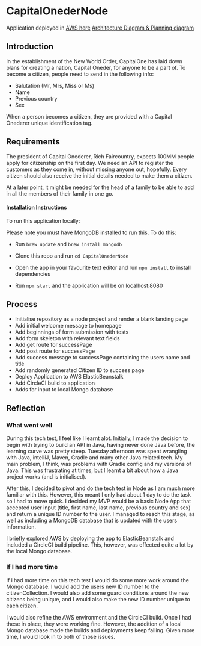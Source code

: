 # CapitalOnederNode

Application deployed in [AWS here](CapitalOneder-dev.eu-west-1.elasticbeanstalk.com)
[Architecture Diagram & Planning diagram](https://github.com/lewmoore/CapitalOnederNode/public/images/)

## Introduction
In the establishment of the New World Order, CapitalOne has laid down plans for creating a nation, Capital Oneder, for anyone to be a part of. To become a citizen, people need to send in the following info:

* Salutation (Mr, Mrs, Miss or Ms)
* Name
* Previous country
* Sex

When a person becomes a citizen, they are provided with a Capital Onederer unique identification tag.

## Requirements
The president of Capital Onederer, Rich Faircountry, expects 100MM people apply for citizenship on the first day. We need an API to register the customers as they come in, without missing anyone out, hopefully. Every citizen should also receive the initial details needed to make them a citizen.

At a later point, it might be needed for the head of a family to be able to add in all the members of their family in one go.

#### Installation Instructions
To run this application locally:

Please note you must have MongoDB installed to run this. To do this:
* Run `brew update` and `brew install mongodb`

* Clone this repo and run `cd CapitalOnederNode`
* Open the app in your favourite text editor and run `npm install` to install dependencies
* Run `npm start` and the application will be on localhost:8080

## Process
* Initialise repository as a node project and render a blank landing page
* Add initial welcome message to homepage
* Add beginnings of form submission with tests
* Add form skeleton with relevant text fields
* Add get route for successPage
* Add post route for successPage
* Add success message to successPage containing the users name and title
* Add randomly generated Citizen ID to success page
* Deploy Application to AWS ElasticBeanstalk
* Add CircleCI build to application
* Adds for input to local Mongo database

## Reflection

### What went well
During this tech test, I feel like I learnt alot. Initially, I made the decision to begin with trying to build an API in Java, having never done Java before, the learning curve was pretty steep. Tuesday afternoon was spent wrangling with Java, intelliJ, Maven, Gradle and many other Java related tech. My main problem, I think, was problems with Gradle config and my versions of Java. This was frustrating at times, but I learnt a bit about how a Java project works (and is initialised).

After this, I decided to pivot and do the tech test in Node as I am much more familiar with this. However, this meant I only had about 1 day to do the task so I had to move quick. I decided my MVP would be a basic Node App that accepted user input (title, first name, last name, previous country and sex) and return a unique ID number to the user. I managed to reach this stage, as well as including a MongoDB database that is updated with the users information.

I briefly explored AWS by deploying the app to ElasticBeanstalk and included a CircleCI build pipeline. This, however, was effected quite a lot by the local Mongo database.

### If I had more time
If i had more time on this tech test I would do some more work around the Mongo database. I would add the users new ID number to the citizenCollection. I would also add some guard conditions around the new citizens being unique, and I would also make the new ID number unique to each citizen.

I would also refine the AWS environment and the CircleCI build. Once I had these in place, they were working fine. However, the addition of a local Mongo database made the builds and deployments keep failing. Given more time, I would look in to both of those issues.
